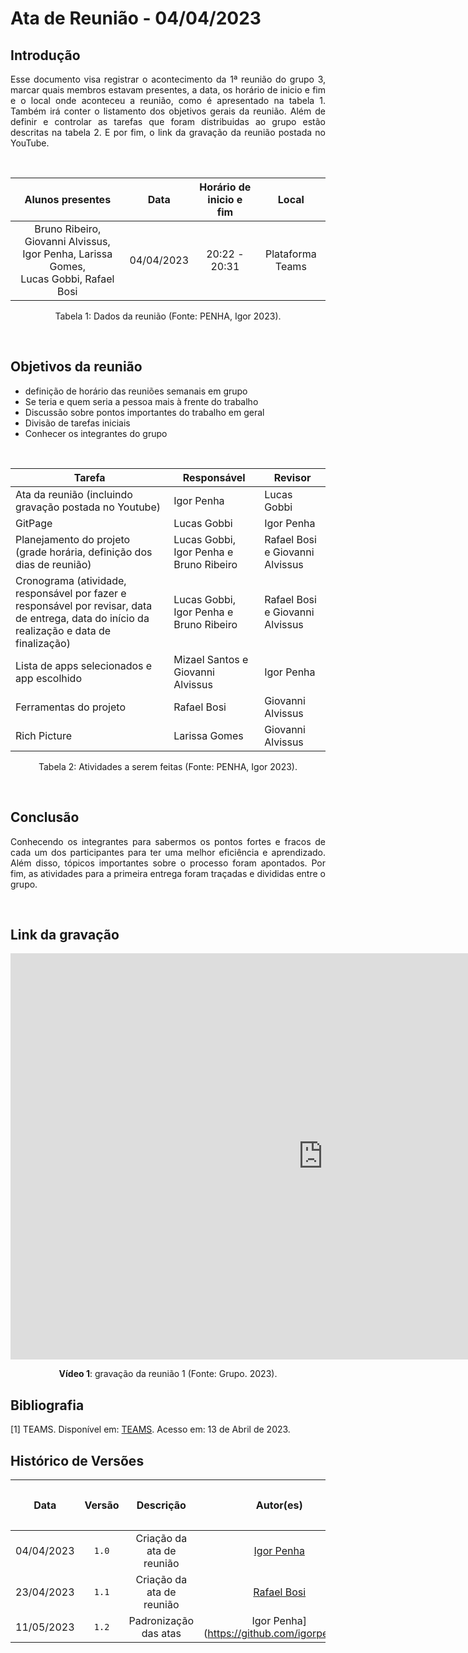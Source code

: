 # Ata de Reunião - 04/04/2023

## Introdução

<p align="justify">
Esse documento visa registrar o acontecimento da  1ª reunião do grupo 3, marcar quais membros estavam presentes, a data, os horário de inicio e fim e o local onde aconteceu a reunião, como é apresentado na tabela 1. Também irá conter o listamento dos objetivos gerais da reunião. Além de definir e controlar as tarefas que foram distribuidas ao grupo estão descritas na tabela 2. E por fim, o link da gravação da reunião postada no YouTube.
</p>

<br />

|                                      Alunos presentes                                 |    Data    | Horário de inicio e fim |      Local       |
| :-----------------------------------------------------------------------------------: | :--------: | :---------------------: | :--------------: |
| Bruno Ribeiro, Giovanni Alvissus, Igor Penha, Larissa Gomes,</br> Lucas Gobbi, Rafael Bosi | 04/04/2023 |      20:22 - 20:31      | Plataforma Teams |

<div style="text-align: center">
<p> Tabela 1: Dados da reunião (Fonte: PENHA, Igor 2023). </p>
</div>

<br />

## Objetivos da reunião

- definição de horário das reuniões semanais em grupo
- Se teria e quem seria a pessoa mais à frente do trabalho
- Discussão sobre pontos importantes do trabalho em geral
- Divisão de tarefas iniciais
- Conhecer os integrantes do grupo

<br />

| Tarefa | Responsável | Revisor |
| ------ | ----------- | ------- |
| Ata da reunião (incluindo gravação postada no Youtube) | Igor Penha | Lucas Gobbi
| GitPage | Lucas Gobbi | Igor Penha
| Planejamento do projeto (grade horária, definição dos dias de reunião) |  Lucas Gobbi, Igor Penha e Bruno Ribeiro | 	Rafael Bosi e Giovanni Alvissus
| Cronograma (atividade, responsável por fazer e responsável por revisar, data de entrega, data do início da realização e data de finalização) | Lucas Gobbi, Igor Penha e Bruno Ribeiro | 	Rafael Bosi e Giovanni Alvissus
| Lista de apps selecionados e app escolhido | Mizael Santos e Giovanni Alvissus | Igor Penha
| Ferramentas do projeto | Rafael Bosi | 	Giovanni Alvissus
| Rich Picture | Larissa Gomes | Giovanni Alvissus


<div style="text-align: center">
<p> Tabela 2: Atividades a serem feitas (Fonte: PENHA, Igor 2023). </p>
</div>

<br />

## Conclusão

<p align="justify">
Conhecendo os integrantes para sabermos os pontos fortes e fracos de cada um dos participantes para ter uma melhor eficiência e aprendizado.
Além disso, tópicos importantes sobre o processo foram apontados. 
Por fim, as atividades para a primeira entrega foram traçadas e divididas entre o grupo.
</p>

<br/>

## Link da gravação

<iframe width="1000vw" height="650vh" src="https://www.youtube.com/embed/F74O1CippWs" title="Reunião 1" frameborder="0" allow="accelerometer; autoplay; clipboard-write; encrypted-media; gyroscope; picture-in-picture" allowfullscreen=""></iframe>
<div align="center">
<p> <b>Vídeo 1</b>: gravação da reunião 1 (Fonte: Grupo. 2023).</p>
</div>


## Bibliografia
[1] TEAMS. Disponível em: [TEAMS](https://teams.microsoft.com/). Acesso em: 13 de Abril de 2023.

## Histórico de Versões

| <p align="center">Data</p> | <p align="center">Versão</p> | <p align="center">Descrição</p> | <p align="center">Autor(es)</p> | <p align="center">Data de revisão</p> | <p align="center">Revisor(es)</p> |
| :--:       | :----: | :-------: | :---: | :-------------: | :-----: |
| 04/04/2023 | `1.0`  | Criação da ata de reunião | [Igor Penha](https://github.com/igorpenhaa)  | 17/04/2023 | [Lucas Gobbi](https://github.com/lucasbergholz) |
| 23/04/2023 | `1.1`  | Criação da ata de reunião | [Rafael Bosi](https://github.com/StrangeUnit28)  | 24/04/2023 | [Igor Penha](https://github.com/igorpenhaa) |
| 11/05/2023 | `1.2`  | Padronização das atas | Igor Penha](https://github.com/igorpenhaa)  | 11/05/2023 | [Bruno Ribeiro](https://github.com/brunoriibeiro) |

</p>
